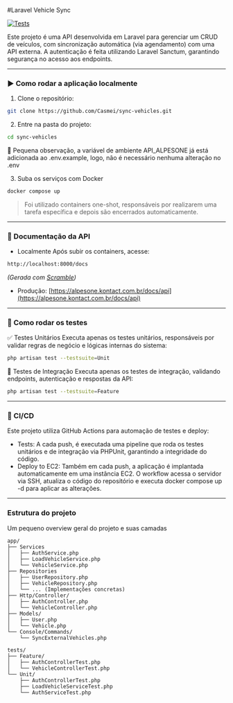 #Laravel Vehicle Sync

[![Tests](https://github.com/Casmei/sync-vehicles/actions/workflows/larave-teste.yml/badge.svg)](https://github.com/Casmei/sync-vehicles/actions/workflows/larave-teste.yml)

Este projeto é uma API desenvolvida em Laravel para gerenciar um CRUD de veículos,
com sincronização automática (via agendamento) com uma API externa. A autenticação
é feita utilizando Laravel Sanctum, garantindo segurança no acesso aos endpoints.

---

### ▶️ Como rodar a aplicação localmente
1. Clone o repositório:
```bash
git clone https://github.com/Casmei/sync-vehicles.git
```
2. Entre na pasta do projeto:
```bash
cd sync-vehicles
```
🔹 Pequena observação, a variável de ambiente API_ALPESONE já está adicionada ao .env.example, logo, não é necessário nenhuma alteração no .env

3. Suba os serviços com Docker
```bash
docker compose up
```
> Foi utilizado containers one-shot, responsáveis por realizarem uma tarefa específica e depois são encerrados automaticamente.

---

### 📖 Documentação da API
- Localmente
Após subir os containers, acesse:
```bash
http://localhost:8000/docs
```
*(Gerada com [Scramble](https://scramble.io/))*  

- Produção: [https://alpesone.kontact.com.br/docs/api](https://alpesone.kontact.com.br/docs/api)

---

### 🔧 Como rodar os testes

✅ Testes Unitários
Executa apenas os testes unitários, responsáveis por validar regras de negócio e lógicas internas do sistema:
```bash
php artisan test --testsuite=Unit
```
🔗 Testes de Integração
Executa apenas os testes de integração, validando endpoints, autenticação e respostas da API:
```bash
php artisan test --testsuite=Feature
```

---

### 🚀 CI/CD

Este projeto utiliza GitHub Actions para automação de testes e deploy:
- Tests:
    A cada push, é executada uma pipeline que roda os testes unitários e de integração via PHPUnit, garantindo a integridade do código.
- Deploy to EC2:
  Também em cada push, a aplicação é implantada automaticamente em uma instância EC2.
  O workflow acessa o servidor via SSH, atualiza o código do repositório e executa docker compose up -d para aplicar as alterações.
  
---

### Estrutura do projeto
Um pequeno overview geral do projeto e suas camadas
```
app/
├── Services
│   ├── AuthService.php
│   ├── LoadVehicleService.php
│   └── VehicleService.php
├── Repositories
│   ├── UserRepository.php
│   ├── VehicleRepository.php
│   └── ... (Implementações concretas)
├── Http/Controller/
│   ├── AuthController.php
│   └── VehicleController.php
├── Models/
│   ├── User.php
│   └── Vehicle.php
└── Console/Commands/
    └── SyncExternalVehicles.php

tests/
├── Feature/
│   ├── AuthControllerTest.php
│   └── VehicleControllerTest.php
└── Unit/
    ├── AuthControllerTest.php
    ├── LoadVehicleServiceTest.php
    └── AuthServiceTest.php
```


